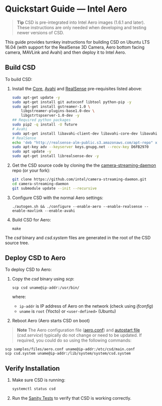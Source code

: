 # Quickstart Guide — Intel Aero

> **Tip** CSD is pre-integrated into Intel Aero images (1.6.1 and later). These instructions are only needed when developing and testing newer versions of CSD.

This guide provides turnkey instructions for building CSD on Ubuntu LTS 16.04 (with support for the RealSense 3D Camera, Aero bottom facing camera, MAVLink and Avahi) and then deploy it to Intel Aero.

## Build CSD

To build CSD:
1. Install the [Core](#core_deps), [Avahi](#avahi_deps) and [RealSense](#realsense_deps) pre-requisites listed above:
   ```sh
   sudo apt-get update -y
   sudo apt-get install git autoconf libtool python-pip -y
   sudo apt-get install gstreamer-1.0 \
       libgstreamer-plugins-base1.0-dev \
       libgstrtspserver-1.0-dev -y
   ## Required python packages
   sudo pip2 -q install -U future
   # Avahi
   sudo apt-get install libavahi-client-dev libavahi-core-dev libavahi-glib-dev -y
   # RealSense
   echo 'deb "http://realsense-alm-public.s3.amazonaws.com/apt-repo" xenial main' | sudo tee /etc/apt/sources.list.d/realsense-latest.list
   sudo apt-key adv --keyserver keys.gnupg.net --recv-key D6FB2970 
   sudo apt update -y
   sudo apt-get install librealsense-dev -y
   ```
1. Get the CSD source code by cloning the the [camera-streaming-daemon](https://github.com/intel/camera-streaming-daemon) repo (or your fork):
   ```sh
   git clone https://github.com/intel/camera-streaming-daemon.git
   cd camera-streaming-daemon
   git submodule update --init --recursive
   ```
1. Configure CSD with the normal Aero settings:
   ```
   ./autogen.sh && ./configure --enable-aero --enable-realsense --enable-mavlink --enable-avahi
   ```
1. Build CSD for Aero:
   ```
   make
   ```

The *csd* binary and *csd.system* files are generated in the root of the CSD source tree.

## Deploy CSD to Aero

To deploy CSD to Aero:

1. Copy the *csd* binary using *scp*:
   ```
   scp csd uname@ip-addr:/usr/bin/
   ```
   where:
   * `ip-addr` is IP address of Aero on the network (check using *ifconfig*)
   * `uname` is `root` (Yocto) or `<user-defined>` (Ubuntu)

1. Reboot Aero (Aero starts CSD on boot)

> **Note** The Aero configuration file ([aero.conf](https://github.com/intel/camera-streaming-daemon/blob/master/samples/files/aero.conf)) and [autostart file](../guide/autostart.md) (*csd.service*) typically do not change or need to be updated. If required, you could do so using the following commands:
  ```
  scp samples/files/aero.conf uname@ip-addr:/etc/csd/main.conf
  scp csd.system uname@ip-addr:/lib/system/system/csd.system
  ```


## Verify Installation

1. Make sure CSD is running:
   ```sh
   systemctl status csd
   ```
1. Run the [Sanity Tests](sanity_tests.md) to verify that CSD is working correctly.
